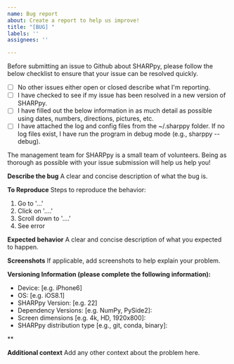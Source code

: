 ```yaml
---
name: Bug report
about: Create a report to help us improve!
title: "[BUG] "
labels: ''
assignees: ''

---
```


Before submitting an issue to Github about SHARPpy, please follow the below checklist to ensure that your issue can be resolved quickly.  

- [ ] No other issues either open or closed describe what I'm reporting.
- [ ] I have checked to see if my issue has been resolved in a new version of SHARPpy.
- [ ] I have filled out the below information in as much detail as possible using dates, numbers, directions, pictures, etc.
- [ ] I have attached the log and config files from the ~/.sharppy folder.  If no log files exist, I have run the program in debug mode (e.g., sharppy --debug).

The management team for SHARPpy is a small team of volunteers.  Being as thorough as possible with your issue submission will help us help you!

**Describe the bug**
A clear and concise description of what the bug is.

**To Reproduce**
Steps to reproduce the behavior:
1. Go to '...'
2. Click on '....'
3. Scroll down to '....'
4. See error

**Expected behavior**
A clear and concise description of what you expected to happen.

**Screenshots**
If applicable, add screenshots to help explain your problem.

**Versioning Information (please complete the following information):**
 - Device: [e.g. iPhone6]
 - OS: [e.g. iOS8.1]
 - SHARPpy Version: [e.g. 22]
 - Dependency Versions: [e.g. NumPy, PySide2]:
 - Screen dimensions [e.g. 4k, HD, 1920x800]: 
 - SHARPpy distribution type [e.g., git, conda, binary]: 
 
** 

**Additional context**
Add any other context about the problem here.
